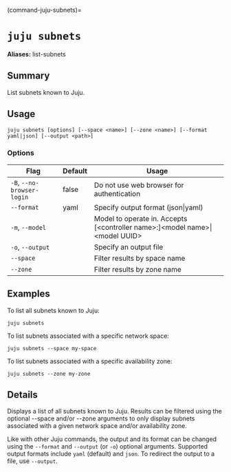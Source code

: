 (command-juju-subnets)=
# `juju subnets`
**Aliases:** list-subnets

## Summary
List subnets known to Juju.

## Usage
```juju subnets [options] [--space <name>] [--zone <name>] [--format yaml|json] [--output <path>]```

### Options
| Flag | Default | Usage |
| --- | --- | --- |
| `-B`, `--no-browser-login` | false | Do not use web browser for authentication |
| `--format` | yaml | Specify output format (json&#x7c;yaml) |
| `-m`, `--model` |  | Model to operate in. Accepts [&lt;controller name&gt;:]&lt;model name&gt;&#x7c;&lt;model UUID&gt; |
| `-o`, `--output` |  | Specify an output file |
| `--space` |  | Filter results by space name |
| `--zone` |  | Filter results by zone name |

## Examples

To list all subnets known to Juju:

    juju subnets

To list subnets associated with a specific network space:

    juju subnets --space my-space

To list subnets associated with a specific availability zone:

    juju subnets --zone my-zone


## Details
Displays a list of all subnets known to Juju. Results can be filtered
using the optional --space and/or --zone arguments to only display
subnets associated with a given network space and/or availability zone.

Like with other Juju commands, the output and its format can be changed
using the `--format` and `--output` (or `-o`) optional arguments. Supported
output formats include `yaml` (default) and `json`. To redirect the
output to a file, use `--output`.